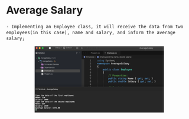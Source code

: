 # Average Salary

    - Implementing an Employee class, it will receive the data from two employees(in this case), name and salary, and inform the average salary;

<p align="center">
  <img src="./screenshots/example1.png" width="350" title="Console">
</p>

